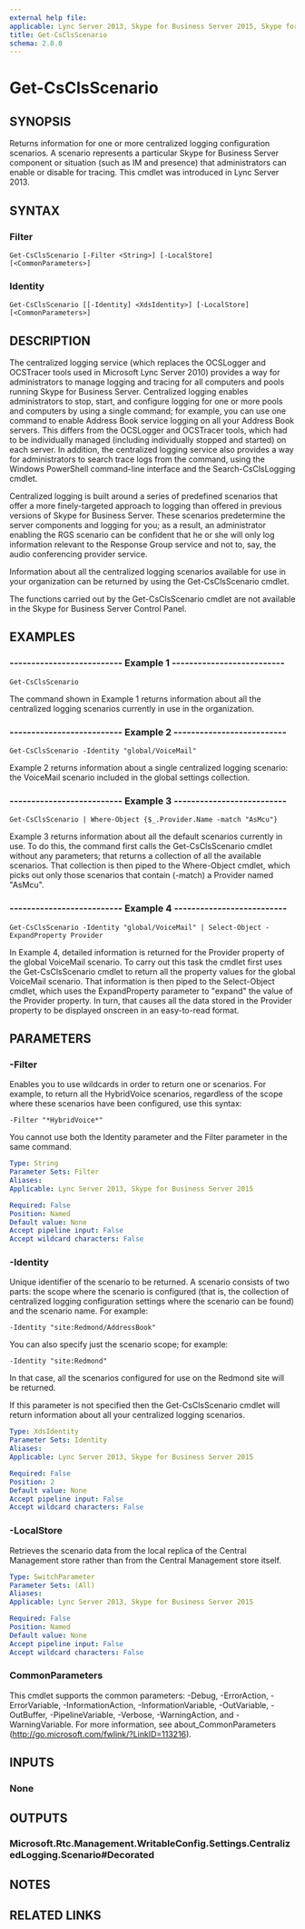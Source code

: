 ```yaml
---
external help file: 
applicable: Lync Server 2013, Skype for Business Server 2015, Skype for Business Server 2019
title: Get-CsClsScenario
schema: 2.0.0
---
```


# Get-CsClsScenario

## SYNOPSIS
Returns information for one or more centralized logging configuration scenarios.
A scenario represents a particular Skype for Business Server component or situation (such as IM and presence) that administrators can enable or disable for tracing.
This cmdlet was introduced in Lync Server 2013.


## SYNTAX

### Filter
```
Get-CsClsScenario [-Filter <String>] [-LocalStore] [<CommonParameters>]
```

### Identity
```
Get-CsClsScenario [[-Identity] <XdsIdentity>] [-LocalStore] [<CommonParameters>]
```

## DESCRIPTION
The centralized logging service (which replaces the OCSLogger and OCSTracer tools used in Microsoft Lync Server 2010) provides a way for administrators to manage logging and tracing for all computers and pools running Skype for Business Server.
Centralized logging enables administrators to stop, start, and configure logging for one or more pools and computers by using a single command; for example, you can use one command to enable Address Book service logging on all your Address Book servers.
This differs from the OCSLogger and OCSTracer tools, which had to be individually managed (including individually stopped and started) on each server.
In addition, the centralized logging service also provides a way for administrators to search trace logs from the command, using the Windows PowerShell command-line interface and the Search-CsClsLogging cmdlet.

Centralized logging is built around a series of predefined scenarios that offer a more finely-targeted approach to logging than offered in previous versions of Skype for Business Server.
These scenarios predetermine the server components and logging for you; as a result, an administrator enabling the RGS scenario can be confident that he or she will only log information relevant to the Response Group service and not to, say, the audio conferencing provider service.

Information about all the centralized logging scenarios available for use in your organization can be returned by using the Get-CsClsScenario cmdlet.

The functions carried out by the Get-CsClsScenario cmdlet are not available in the Skype for Business Server Control Panel.


## EXAMPLES

### -------------------------- Example 1 --------------------------
```
Get-CsClsScenario
```

The command shown in Example 1 returns information about all the centralized logging scenarios currently in use in the organization.

### -------------------------- Example 2 --------------------------
```
Get-CsClsScenario -Identity "global/VoiceMail"
```

Example 2 returns information about a single centralized logging scenario: the VoiceMail scenario included in the global settings collection.

### -------------------------- Example 3 --------------------------
```
Get-CsClsScenario | Where-Object {$_.Provider.Name -match "AsMcu"}
```

Example 3 returns information about all the default scenarios currently in use.
To do this, the command first calls the Get-CsClsScenario cmdlet without any parameters; that returns a collection of all the available scenarios.
That collection is then piped to the Where-Object cmdlet, which picks out only those scenarios that contain (-match) a Provider named "AsMcu".

### -------------------------- Example 4 --------------------------
```
Get-CsClsScenario -Identity "global/VoiceMail" | Select-Object -ExpandProperty Provider
```

In Example 4, detailed information is returned for the Provider property of the global VoiceMail scenario.
To carry out this task the cmdlet first uses the Get-CsClsScenario cmdlet to return all the property values for the global VoiceMail scenario.
That information is then piped to the Select-Object cmdlet, which uses the ExpandProperty parameter to "expand" the value of the Provider property.
In turn, that causes all the data stored in the Provider property to be displayed onscreen in an easy-to-read format.


## PARAMETERS

### -Filter
Enables you to use wildcards in order to return one or scenarios.
For example, to return all the HybridVoice scenarios, regardless of the scope where these scenarios have been configured, use this syntax:

`-Filter "*HybridVoice*"`

You cannot use both the Identity parameter and the Filter parameter in the same command.

```yaml
Type: String
Parameter Sets: Filter
Aliases: 
Applicable: Lync Server 2013, Skype for Business Server 2015

Required: False
Position: Named
Default value: None
Accept pipeline input: False
Accept wildcard characters: False
```

### -Identity
Unique identifier of the scenario to be returned.
A scenario consists of two parts: the scope where the scenario is configured (that is, the collection of centralized logging configuration settings where the scenario can be found) and the scenario name.
For example:

`-Identity "site:Redmond/AddressBook"`

You can also specify just the scenario scope; for example:

`-Identity "site:Redmond"`

In that case, all the scenarios configured for use on the Redmond site will be returned.

If this parameter is not specified then the Get-CsClsScenario cmdlet will return information about all your centralized logging scenarios.

```yaml
Type: XdsIdentity
Parameter Sets: Identity
Aliases: 
Applicable: Lync Server 2013, Skype for Business Server 2015

Required: False
Position: 2
Default value: None
Accept pipeline input: False
Accept wildcard characters: False
```

### -LocalStore
Retrieves the scenario data from the local replica of the Central Management store rather than from the Central Management store itself.

```yaml
Type: SwitchParameter
Parameter Sets: (All)
Aliases: 
Applicable: Lync Server 2013, Skype for Business Server 2015

Required: False
Position: Named
Default value: None
Accept pipeline input: False
Accept wildcard characters: False
```

### CommonParameters
This cmdlet supports the common parameters: -Debug, -ErrorAction, -ErrorVariable, -InformationAction, -InformationVariable, -OutVariable, -OutBuffer, -PipelineVariable, -Verbose, -WarningAction, and -WarningVariable. For more information, see about_CommonParameters (http://go.microsoft.com/fwlink/?LinkID=113216).


## INPUTS

### None


## OUTPUTS

### Microsoft.Rtc.Management.WritableConfig.Settings.CentralizedLogging.Scenario#Decorated


## NOTES


## RELATED LINKS
